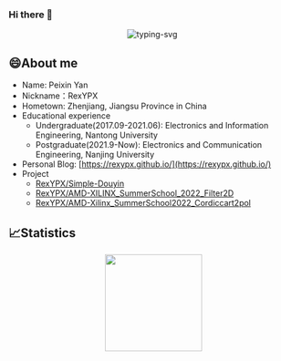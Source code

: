 ### Hi there 👋
<p align="center">
   <img src="https://readme-typing-svg.herokuapp.com?font=Fira+Code&size=25&pause=1000&center=true&vCenter=true&width=435&lines=%E5%8E%BB%E7%9C%8B%E6%9B%B4%E5%A4%A7%E7%9A%84%E4%B8%96%E7%95%8C" alt="typing-svg">
</p>

<!-- <a href="https://git.io/typing-svg"><img src="https://readme-typing-svg.herokuapp.com?font=Fira+Code&pause=1000&width=435&lines=%E5%8E%BB%E7%9C%8B%E6%9B%B4%E5%A4%A7%E7%9A%84%E4%B8%96%E7%95%8C" alt="Typing SVG" /></a> -->

## 😄About me

- Name: Peixin Yan
- Nickname：RexYPX
- Hometown: Zhenjiang, Jiangsu Province in China
- Educational experience
   - Undergraduate(2017.09-2021.06): Electronics and Information Engineering, Nantong University
   - Postgraduate(2021.9-Now): Electronics and Communication Engineering, Nanjing University
- Personal Blog: [https://rexypx.github.io/](https://rexypx.github.io/)
- Project
   - [RexYPX/Simple-Douyin](https://github.com/RexYPX/Simple-Douyin)
   - [RexYPX/AMD-XILINX_SummerSchool_2022_Filter2D](https://github.com/RexYPX/AMD-XILINX_SummerSchool_2022_Filter2D)
   - [RexYPX/AMD-Xilinx_SummerSchool2022_Cordiccart2pol](https://github.com/RexYPX/AMD-Xilinx_SummerSchool2022_Cordiccart2pol)

## 📈Statistics

<div align="center">
<span>  </span>
<img height="170px" src="https://github-readme-stats.vercel.app/api?username=RexYPX" /><span>  </span>
</div>

<!--
**RexYPX/RexYPX** is a ✨ _special_ ✨ repository because its `README.md` (this file) appears on your GitHub profile.

Here are some ideas to get you started:

- 🔭 I’m currently working on ...
- 🌱 I’m currently learning ...
- 👯 I’m looking to collaborate on ...
- 🤔 I’m looking for help with ...
- 💬 Ask me about ...
- 📫 How to reach me: ...
- 😄 Pronouns: ...
- ⚡ Fun fact: ...
-->
